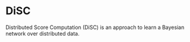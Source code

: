 # DiSC
Distributed Score Computation (DiSC) is an approach to learn a Bayesian network over distributed data.

